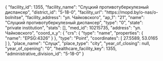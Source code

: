 {
    "facility_id": 1355,
    "facility_name": "Слуцкий противотуберкулезный диспансер",
    "district_id": "5-18-0",
    "facility_url": "https:\/\/mopd.by\/o-nas\/o-bolnitse",
    "facility_address": "ул. Чайковского",
    "ap_1": "21",
    "name": "Слуцкий противотуберкулезный диспансер",
    "type": "0",
    "state": "private institution",
    "stats": [],
    "med_id": 10215735,
    "address": "ул. Чайковского",
    "coord_x_y": {
        "crs": {
            "type": "name",
            "properties": {
                "name": "EPSG:4326"
            }
        },
        "type": "Point",
        "coordinates": [
            27.5589,
            53.0165
        ]
    },
    "place_name": "Слуцк",
    "place_type": "city",
    "year_of_closing": null,
    "year_of_opening": "0",
    "healthcare_facility_key": 1355,
    "administrative_division_id": "5-18-0"
}